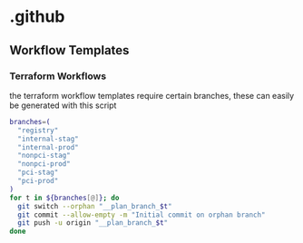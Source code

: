 # .github

## Workflow Templates

### Terraform Workflows

the terraform workflow templates require certain branches, these can easily be generated with this script

```sh
branches=(
  "registry"
  "internal-stag"
  "internal-prod"
  "nonpci-stag"
  "nonpci-prod"
  "pci-stag"
  "pci-prod"
)
for t in ${branches[@]}; do
  git switch --orphan "__plan_branch_$t"
  git commit --allow-empty -m "Initial commit on orphan branch"
  git push -u origin "__plan_branch_$t"
done
```
